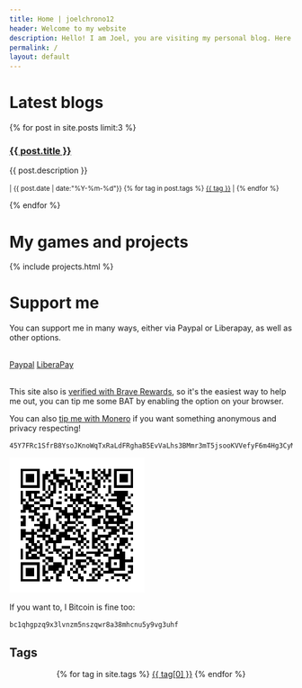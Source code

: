 ```yaml
---
title: Home | joelchrono12
header: Welcome to my website
description: Hello! I am Joel, you are visiting my personal blog. Here you can see some of my thoughts and ramblings about tech, gaming and my hobbies. I hope you enjoy your visit!
permalink: /
layout: default
---
```


# Latest blogs

{% for post in site.posts limit:3 %}
<h3><a href="{{ post.url }}"> {{ post.title }}</a></h3>
<p>{{ post.description }}</p>
<p> <small>| {{ post.date | date:"%Y-%m-%d"}}
{% for tag in post.tags %}
<a href="/tags/{{ tag }}">{{ tag }}</a> |
{% endfor %}
</small></p>
{% endfor %} 

# My games and projects

{% include projects.html %}

# Support me

You can support me in many ways, either via Paypal or Liberapay, as well as other options. 

<br>
<a class="button" href="https://joelchrono12.netlify.app/paypal">Paypal</a> <a class="button" href="https://liberapay.com/joelchrono12/donate">LiberaPay</a>
<br>
<br>

This site also is [verified with Brave Rewards](https://brave.com/), so it's the easiest way to help me out, you can tip me some BAT by enabling the option on your browser.

You can also [tip me with Monero](https://getmonero.org) if you want something anonymous and privacy respecting!


```
45Y7FRc1SfrB8YsoJKnoWqTxRaLdFRghaB5EvVaLhs3BMmr3mT5jsooKVVefyF6m4Hg3CyM24q7Ck6TrnbhWmmEMLVJmc1e
```
![Monero QR Code](./assets/img/monero)

If you want to, I Bitcoin is fine too:

```
bc1qhgpzq9x3lvnzm5nszqwr8a38mhcnu5y9vg3uhf
```

<section class="box">
<h1>Tags</h1>
<center>
{% for tag in site.tags %}
<a href="/tags/{{ tag[0] }}/" style="font-size: {{ tag[1] | size | times: 1.3 | plus: 15 }}px;">{{ tag[0] }}</a>  
{% endfor %} 
</center>
</section>

